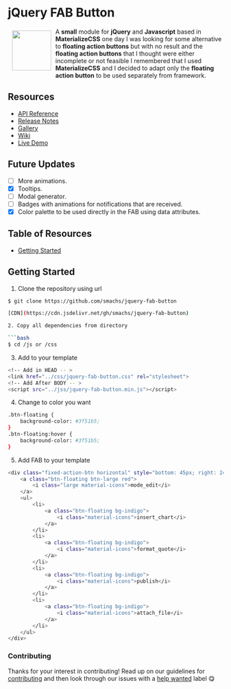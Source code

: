 # jQuery FAB Button

<a href="https://github.com/smachs/jquery-fab-button"><img  width="91px" height="93px" src="https://res.cloudinary.com/anzu-club/image/upload/v1546279089/LIBs/jQuery%20FAB/menu.svg" align="left" align="left" hspace="10" vspace="6"></a>
A **small** module for **jQuery** and **Javascript** based in **MaterializeCSS** one day I was looking for some alternative to **floating action buttons** but with no result and the **floating action buttons** that I thought were either incomplete or not feasible I remembered that I used **MaterializeCSS** and I decided to adapt only the **floating action button** to be used separately from framework.

## Resources

* [API Reference](https://materializecss.com/floating-action-button.html)
* [Release Notes](https://github.com/smachs/jquery-fab-button/releases)
* [Gallery]()
* [Wiki](https://github.com/smachs/jquery-fab-button/wiki)
* [Live Demo](https://jsfiddle.net/smachs/bLj5p1st/13)

## Future Updates
* [ ] More animations.
* [x] Tooltips.
* [ ] Modal generator.
* [ ] Badges with animations for notifications that are received.
* [x] Color palette to be used directly in the FAB using data attributes.

## Table of Resources

* [Getting Started](#getting-started)

## Getting Started

1. Clone the repository using url

```bash
$ git clone https://github.com/smachs/jquery-fab-button

[CDN](https://cdn.jsdelivr.net/gh/smachs/jquery-fab-button)

2. Copy all dependencies from directory

```bash
$ cd /js or /css
```

3. Add to your template

```bash
<!-- Add in HEAD -- >
<link href="../css/jquery-fab-button.css" rel="stylesheet">
<!-- Add After BODY -- >
<script src="../jss/jquery-fab-button.min.js"></script>
```

4. Change to color you want

```bash
.btn-floating {
    background-color: #3f51b5;
}
.btn-floating:hover {
    background-color: #3f51b5;
}
```

5. Add FAB to your template

```bash
<div class="fixed-action-btn horizontal" style="bottom: 45px; right: 24px;">
    <a class="btn-floating btn-large red">
        <i class="large material-icons">mode_edit</i>
    </a>
    <ul>
        <li>
            <a class="btn-floating bg-indigo">
                <i class="material-icons">insert_chart</i>
            </a>
        </li>
        <li>
            <a class="btn-floating bg-indigo">
                <i class="material-icons">format_quote</i>
            </a>
        </li>
        <li>
            <a class="btn-floating bg-indigo">
                <i class="material-icons">publish</i>
            </a>
        </li>
        <li>
            <a class="btn-floating bg-indigo">
                <i class="material-icons">attach_file</i>
            </a>
        </li>
    </ul>
</div>
```

### Contributing

Thanks for your interest in contributing! Read up on our guidelines for
[contributing](https://github.com/smachs/jquery-fab-button/blob/master/CONTRIBUTING.md)
and then look through our issues with a [help wanted](https://github.com/smachs/jquery-fab-button/issues?q=how-to-help-project)
label :yum:
